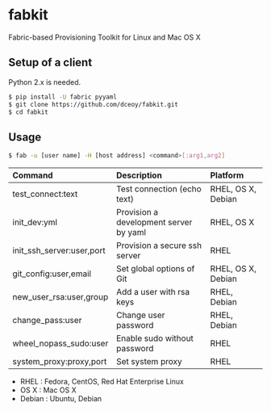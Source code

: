 fabkit
======

Fabric-based Provisioning Toolkit for Linux and Mac OS X

Setup of a client
-----------------

Python 2.x is needed.

```sh
$ pip install -U fabric pyyaml
$ git clone https://github.com/dceoy/fabkit.git
$ cd fabkit
```

Usage
-----

```sh
$ fab -u [user name] -H [host address] <command>[:arg1,arg2]
```

| Command                   | Description                            | Platform           |
|:--------------------------|:---------------------------------------|:-------------------|
| test_connect:text         | Test connection (echo text)            | RHEL, OS X, Debian |
| init_dev:yml              | Provision a development server by yaml | RHEL, OS X         |
| init_ssh_server:user,port | Provision a secure ssh server          | RHEL               |
| git_config:user,email     | Set global options of Git              | RHEL, OS X, Debian |
| new_user_rsa:user,group   | Add a user with rsa keys               | RHEL, Debian       |
| change_pass:user          | Change user password                   | RHEL, Debian       |
| wheel_nopass_sudo:user    | Enable sudo without password           | RHEL               |
| system_proxy:proxy,port   | Set system proxy                       | RHEL               |

- RHEL   : Fedora, CentOS, Red Hat Enterprise Linux
- OS X   : Mac OS X
- Debian : Ubuntu, Debian
